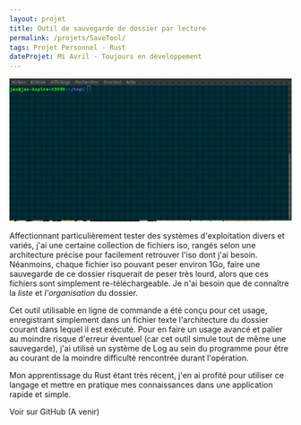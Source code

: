```yaml
---
layout: projet
title: Outil de sauvegarde de dossier par lecture
permalink: /projets/SaveTool/
tags: Projet Personnel - Rust
dateProjet: Mi Avril - Toujours en développement
---
```


<div>
  <img src="/assets/images/projets/SaveFolder/savefolder.gif" class="img-fluid img-thumbnail mb-3"/>
</div>

Affectionnant particulièrement tester des systèmes d'exploitation divers et variés, j'ai une certaine collection de fichiers iso, rangés selon une architecture précise pour facilement retrouver l'iso dont j'ai besoin. Néanmoins, chaque fichier iso pouvant peser environ 1Go, faire une sauvegarde de ce dossier risquerait de peser très lourd, alors que ces fichiers sont simplement re-téléchargeable. Je n'ai besoin que de connaître la *liste* et *l'organisation* du dossier.

Cet outil utilisable en ligne de commande a été conçu pour cet usage, enregistrant simplement dans un fichier texte l'architecture du dossier courant dans lequel il est exécuté. Pour en faire un usage avancé et palier au moindre risque d'erreur éventuel (car cet outil simule tout de même une sauvegarde), j'ai utilisé un système de Log au sein du programme pour être au courant de la moindre difficulté rencontrée durant l'opération.

Mon apprentissage du Rust étant très récent, j'en ai profité pour utiliser ce langage et mettre en pratique mes connaissances dans une application rapide et simple.

<a class="btn btn-primary mybuttoncolorDead mybuttonstyle mx-auto">Voir sur GitHub (A venir)</a>
